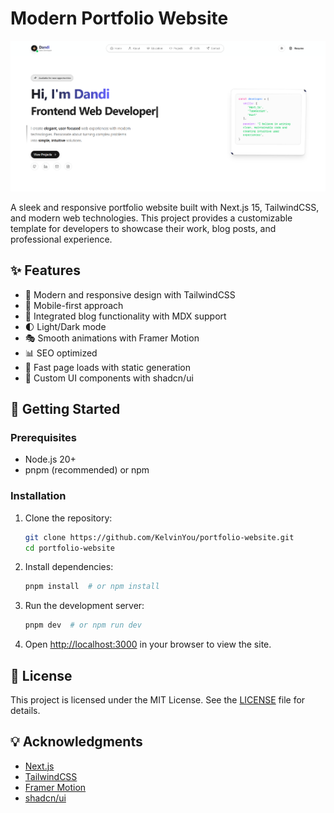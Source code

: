 # Modern Portfolio Website

![Portfolio](/public/images/projects/portfolio.png)

A sleek and responsive portfolio website built with Next.js 15, TailwindCSS, and modern web technologies. This project provides a customizable template for developers to showcase their work, blog posts, and professional experience.

## ✨ Features

- 🎨 Modern and responsive design with TailwindCSS
- 📱 Mobile-first approach
- 📝 Integrated blog functionality with MDX support
- 🌓 Light/Dark mode
- 🎭 Smooth animations with Framer Motion
- 📊 SEO optimized
- 🚀 Fast page loads with static generation
- 💅 Custom UI components with shadcn/ui

## 🚀 Getting Started

### Prerequisites

- Node.js 20+
- pnpm (recommended) or npm

### Installation

1. Clone the repository:

   ```sh
   git clone https://github.com/KelvinYou/portfolio-website.git
   cd portfolio-website
   ```

2. Install dependencies:

   ```sh
   pnpm install  # or npm install
   ```

3. Run the development server:

   ```sh
   pnpm dev  # or npm run dev
   ```

4. Open [http://localhost:3000](http://localhost:3000) in your browser to view the site.

## 📜 License

This project is licensed under the MIT License. See the [LICENSE](/License.txt) file for details.

## 💡 Acknowledgments

- [Next.js](https://nextjs.org/)
- [TailwindCSS](https://tailwindcss.com/)
- [Framer Motion](https://www.framer.com/motion/)
- [shadcn/ui](https://ui.shadcn.com/)

